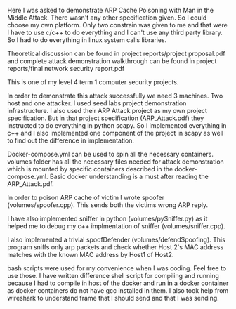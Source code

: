 Here I was asked to demonstrate ARP Cache Poisoning with Man in the Middle Attack.
There wasn't any other specification given. So I could choose my own platform. Only two constrain was given to me and that were I have to use c/c++ to do everything and I can't use any third party library. So I had to do everything in linux system calls libraries.

Theoretical discussion can be found in project reports/project proposal.pdf and complete attack demonstration walkthrough can be found in project reports/final network security report.pdf

This is one of my level 4 term 1 computer security projects. 

In order to demonstrate this attack successfully we need 3 machines. Two host and one attacker. I used seed labs project demonstration infrastructure. I also used their ARP Attack project as my own project specification. But in that project specification (ARP_Attack.pdf) they instructed to do everything in python scapy. So I implemented everything in c++ and I also implemented one component of the project in scapy as well to find out the difference in implementation. 

Docker-compose.yml can be used to spin all the necessary containers. volumes folder has all the necessary files needed for attack demonstration which is mounted by specific containers described in the docker-compose.yml. Basic docker understanding is a must after reading the ARP_Attack.pdf. 


In order to poison ARP cache of victim I wrote spoofer (volumes/spoofer.cpp). This sends both the victims wrong ARP reply.

I have also implemented sniffer in python (volumes/pySniffer.py) as it helped me to debug my c++ implmentation of sniffer (volumes/sniffer.cpp).


I also implemented a trivial spoofDefender (volumes/defendSpoofing). This program sniffs only arp packets and check whether Host 2's MAC address matches with the known MAC address by Host1 of Host2.

bash scripts were used for my convenience when I was coding. Feel free to use those. I have written difference shell script for compiling and running because I had to compile in host of the docker and run in a docker container as docker containers do not have gcc installed in them. I also took help from wireshark to understand frame that I should send and that I was sending.


